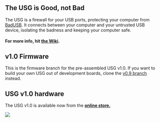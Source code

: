 ## The USG is Good, not Bad
The USG is a firewall for your USB ports, protecting your computer from [BadUSB](https://srlabs.de/badusb/). It connects between your computer and your untrusted USB device, isolating the badness and keeping your computer safe.

#### For more info, hit [the Wiki](https://github.com/robertfisk/USG/wiki).

## v1.0 Firmware
This is the firmware branch for the pre-assembled USG v1.0. If you want to build your own USG out of development boards, clone the [v0.9 branch](https://github.com/robertfisk/USG/tree/USG_0.9) instead.

## USG v1.0 hardware
The USG v1.0 is available now from the [**online store.**](https://globotron.nz/)

![](https://github.com/robertfisk/USG/raw/USG_0.9/Doc_images/USG.jpg)



